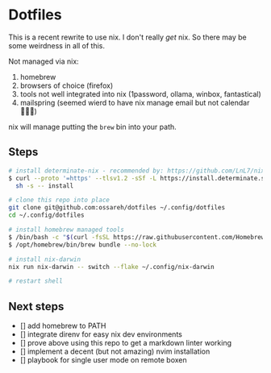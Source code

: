 # Dotfiles

This is a recent rewrite to use nix. I don't really _get_ nix. So there may be some weirdness in all of this.

Not managed via nix:
1. homebrew
2. browsers of choice (firefox)
3. tools not well integrated into nix (1password, ollama, winbox, fantastical)
4. mailspring (seemed wierd to have nix manage email but not calendar 🤷🏻‍♂️)

nix will manage putting the `brew` bin into your path.

## Steps

```sh
# install determinate-nix - recommended by: https://github.com/LnL7/nix-darwin
$ curl --proto '=https' --tlsv1.2 -sSf -L https://install.determinate.systems/nix | \
  sh -s -- install

# clone this repo into place
git clone git@github.com:ossareh/dotfiles ~/.config/dotfiles
cd ~/.config/dotfiles

# install homebrew managed tools
$ /bin/bash -c "$(curl -fsSL https://raw.githubusercontent.com/Homebrew/install/HEAD/install.sh)"
$ /opt/homebrew/bin/brew bundle --no-lock

# install nix-darwin
nix run nix-darwin -- switch --flake ~/.config/nix-darwin

# restart shell
```

## Next steps

- [] add homebrew to PATH
- [] integrate direnv for easy nix dev environments
- [] prove above using this repo to get a markdown linter working
- [] implement a decent (but not amazing) nvim installation
- [] playbook for single user mode on remote boxen
